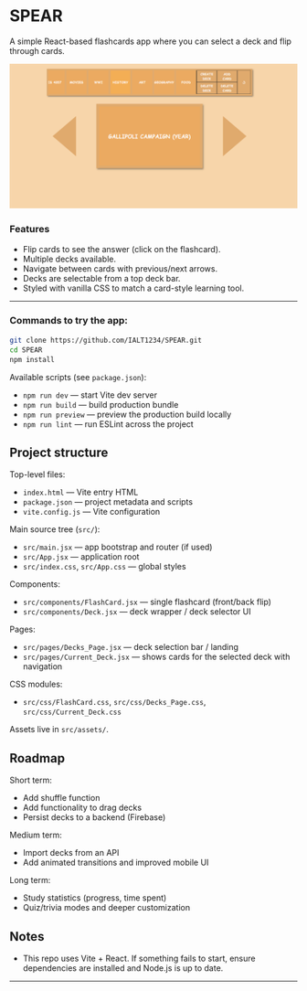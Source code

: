# SPEAR

A simple React-based flashcards app where you can select a deck and flip through cards.  

![SPEAR Image](src\images\main.png)


### Features
- Flip cards to see the answer (click on the flashcard).  
- Multiple decks available.  
- Navigate between cards with previous/next arrows.  
- Decks are selectable from a top deck bar.  
- Styled with vanilla CSS to match a card-style learning tool.  

---

### Commands to try the app:

```bash
git clone https://github.com/IALT1234/SPEAR.git
cd SPEAR
npm install
```

Available scripts (see `package.json`):

- `npm run dev` — start Vite dev server
- `npm run build` — build production bundle
- `npm run preview` — preview the production build locally
- `npm run lint` — run ESLint across the project

## Project structure

Top-level files:

- `index.html` — Vite entry HTML
- `package.json` — project metadata and scripts
- `vite.config.js` — Vite configuration

Main source tree (`src/`):

- `src/main.jsx` — app bootstrap and router (if used)
- `src/App.jsx` — application root
- `src/index.css`, `src/App.css` — global styles

Components:

- `src/components/FlashCard.jsx` — single flashcard (front/back flip)
- `src/components/Deck.jsx` — deck wrapper / deck selector UI

Pages:

- `src/pages/Decks_Page.jsx` — deck selection bar / landing
- `src/pages/Current_Deck.jsx` — shows cards for the selected deck with navigation

CSS modules:

- `src/css/FlashCard.css`, `src/css/Decks_Page.css`, `src/css/Current_Deck.css`

Assets live in `src/assets/`.

## Roadmap

Short term:
- Add shuffle function 
- Add functionality to drag decks
- Persist decks to a backend (Firebase)

Medium term:
- Import decks from an API
- Add animated transitions and improved mobile UI

Long term:
- Study statistics (progress, time spent)
- Quiz/trivia modes and deeper customization

## Notes

- This repo uses Vite + React. If something fails to start, ensure dependencies are installed and Node.js is up to date.

---

